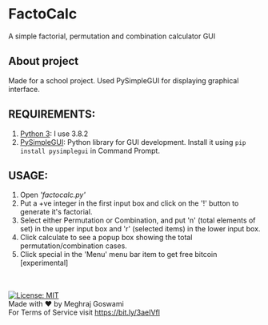 # FactoCalc
A simple factorial, permutation and combination calculator GUI
## About project
Made for a school project. Used PySimpleGUI for displaying graphical interface.
## REQUIREMENTS:
1. [Python 3](https://www.python.org/downloads/): I use 3.8.2
2. [PySimpleGUI](https://pysimplegui.readthedocs.io/): Python library for GUI development. Install it using ```pip install pysimplegui``` in Command Prompt.
## USAGE:
1. Open *'factocalc.py'*
2. Put a +ve integer in the first input box and click on the '!' button to generate it's factorial.
3. Select either Permutation or Combination, and put 'n' (total elements of set) in the upper input box and 'r' (selected items) in the lower input box.
4. Click calculate to see a popup box showing the total permutation/combination cases.
5. Click special in the 'Menu' menu bar item to get free bitcoin [experimental]

\
\
[![License: MIT](https://img.shields.io/badge/License-MIT-yellow.svg)](https://opensource.org/licenses/MIT)<br>
Made with :heart: by Meghraj Goswami<br>
For Terms of Service visit https://bit.ly/3aeIVfl

